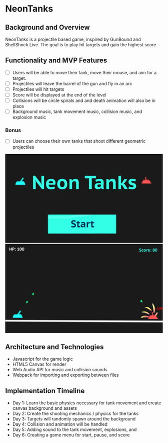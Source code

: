 # NeonTanks

## Background and Overview

NeonTanks is a projectile based game, inspired by GunBound and ShellShock Live. The goal is to play hit targets and gain the highest score.


## Functionality and MVP Features
* [ ] Users will be able to move their tank, move their mouse, and aim for a target. 
* [ ] Projectiles will leave the barrel of the gun and fly in an arc
* [ ] Projectiles will hit targets
* [ ] Score will be displayed at the end of the level
* [ ] Collisions will be circle spirals and and death animation will also be in place
* [ ] Background music, tank movement music, collision music, and explosion music

### Bonus 
* [ ] Users can choose their own tanks that shoot different geometric projectiles

![StartUp Page](images/startuppageneon.png)
![Preview Page](images/neontankspreview.png)

## Architecture and Technologies
  * Javascript for the game logic 
  * HTML5 Canvas for render
  * Web Audio API for music and collision sounds 
  * Webpack for importing and exporting between files

## Implementation Timeline
  * Day 1: Learn the basic physics necessary for tank movement and create canvas background and assets
  * Day 2: Create the shooting mechanics / physics for the tanks 
  * Day 3: Targets will randomly spawn around the background
  * Day 4: Collision and animation will be handled
  * Day 5: Adding sound to the tank movement, explosions, and 
  * Day 6: Creating a game menu for start, pause, and score 